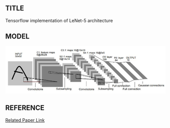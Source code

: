 ## TITLE 
Tensorflow implementation of LeNet-5 architecture

## MODEL
![Model](LeNet-5.jpg)

## REFERENCE
[Related Paper Link](http://yann.lecun.com/exdb/publis/pdf/lecun-98.pdf)
